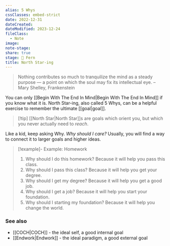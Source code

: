 ```yaml
---
alias: 5 Whys
cssClasses: embed-strict
date: 2022-12-31
dateCreated: 
dateModified: 2023-12-24
fileClass:
  - Note
image: 
note-stage: 
share: true
stage: 🌿 Fern
title: North Star-ing
---
```


> Nothing contributes so much to tranquilize the mind as a steady purpose — a point on which the soul may fix its intellectual eye. 
> – Mary Shelley, Frankenstein

You can only [[Begin With The End In Mind|Begin With The End In Mind]] if you know what it is.
North Star-ing, also called 5 Whys, can be a helpful exercise to remember the ultimate [[goal|goal]].

> [!tip] [[North Star|North Star]]s are goals which orient you, but which you never actually need to _reach_.

Like a kid, keep asking Why. _Why should I care?_
Usually, you will find a way to connect it to larger goals and higher ideas.

>[!example]- Example: Homework
>1. Why should I do this homework? Because it will help you pass this class.
>2. Why should I pass this class? Because it will help you get your degree.
>3. Why should I get my degree? Because it will help you get a  good job.
>4. Why should I get a job? Because it will help you start your foundation.
>5. Why should I starting my foundation? Because it will help you change the world.

### See also

- [[COCH|COCH]] - the ideal self, a good internal goal
- [[Endwork|Endwork]] - the ideal paradigm, a good external goal
